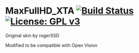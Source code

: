 MaxFullHD_XTA [![Build Status](https://travis-ci.org/OpenVisionE2/RAED-Mod-Skins/MaxFullHD_XTA.svg?branch=master)](https://travis-ci.org/RAED-Mod-Skins/MaxFullHD_XTA) [![License: GPL v3](https://img.shields.io/badge/License-GPLv3-blue.svg)](https://www.gnu.org/licenses/gpl-3.0)
========

Original skin by rogerSSD

Modified to be compatible with Open Vision
